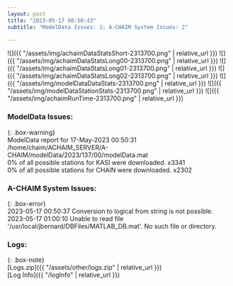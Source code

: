 ```yaml
---
layout: post
title: "2023-05-17 00:50:43"
subtitle: "ModelData Issues: 2; A-CHAIM System Issues: 2"

---
```


![]({{ "/assets/img/achaimDataStatsShort-2313700.png" | relative_url }})
![]({{ "/assets/img/achaimDataStatsLong00-2313700.png" | relative_url }})
![]({{ "/assets/img/achaimDataStatsLong01-2313700.png" | relative_url }})
![]({{ "/assets/img/achaimDataStatsLong02-2313700.png" | relative_url }})
![]({{ "/assets/img/modelDataDataStats-2313700.png" | relative_url }})
![]({{ "/assets/img/modelDataStationStats-2313700.png" | relative_url }})
![]({{ "/assets/img/achaimRunTime-2313700.png" | relative_url }})


### ModelData Issues:  
  
{: .box-warning}  
 ModelData report for 17-May-2023 00:50:31   
 /home/chaim/ACHAIM_SERVER/A-CHAIM/modelData/2023/137/00/modelData.mat   
 0% of all possible stations for KASI were downloaded. x3341   
 0% of all possible stations for CHAIN were downloaded. x2302   
  
### A-CHAIM System Issues:  
  
{: .box-error}  
2023-05-17 00:50:37 Conversion to logical from string is not possible.  
2023-05-17 01:00:10 Unable to read file '/usr/local/jbernard/DBFiles/MATLAB_DB.mat'. No such file or directory.  

### Logs:  
  
{: .box-note}  
[Logs.zip]({{ "/assets/other/logs.zip" | relative_url }})  
[Log Info]({{ "/logInfo" | relative_url }})  
